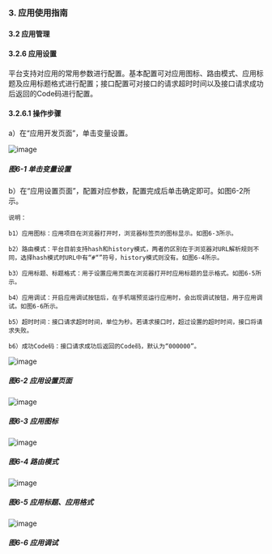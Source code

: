 ### 3. 应用使用指南

#### 3.2 应用管理

#### 3.2.6 应用设置

平台支持对应用的常用参数进行配置。基本配置可对应用图标、路由模式、应用标题及应用标题格式进行配置；接口配置可对接口的请求超时时间以及接口请求成功后返回的Code码进行配置。

#### 3.2.6.1 操作步骤

a）在“应用开发页面”，单击变量设置。

![image](https://user-images.githubusercontent.com/79617492/215435055-9a393385-2319-4ddf-8611-3193ae6b89ca.png)

##### 图6-1 单击变量设置

b）在“应用设置页面”，配置对应参数，配置完成后单击确定即可。如图6-2所示。

```
说明：

b1）应用图标：应用项目在浏览器打开时，浏览器标签页的图标显示。如图6-3所示。

b2）路由模式：平台目前支持hash和history模式，两者的区别在于浏览器对URL解析规则不同，选择hash模式时URL中有“#“”符号，history模式则没有。如图6-4所示。

b3）应用标题、标题格式：用于设置应用页面在浏览器打开时应用标题的显示格式。如图6-5所示。

b4）应用调试：开启应用调试按钮后，在手机端预览运行应用时，会出现调试按钮，用于应用调试。如图6-6所示。

b5）超时时间：接口请求超时时间，单位为秒。若请求接口时，超过设置的超时时间，接口将请求失败。

b6）成功Code码：接口请求成功后返回的Code码，默认为“000000”。
```

![image](https://user-images.githubusercontent.com/79617492/215435092-ce2daf70-da0b-4e92-a8e0-138cb0684e5a.png)

##### 图6-2 应用设置页面

![image](https://user-images.githubusercontent.com/79617492/215435115-e5748a37-712a-4c31-96dd-57af40f4b571.png)

##### 图6-3 应用图标

![image](https://user-images.githubusercontent.com/79617492/215435146-f254de12-0f66-4c62-9b86-6d3b679ce906.png)

##### 图6-4 路由模式

![image](https://user-images.githubusercontent.com/79617492/215435171-2c432f63-ccc4-4d59-8735-d264dba424e0.png)

##### 图6-5 应用标题、应用格式

![image](https://user-images.githubusercontent.com/79617492/215435195-2ed10fe7-24dd-4856-b15a-ba400c9c7448.png)

##### 图6-6 应用调试
